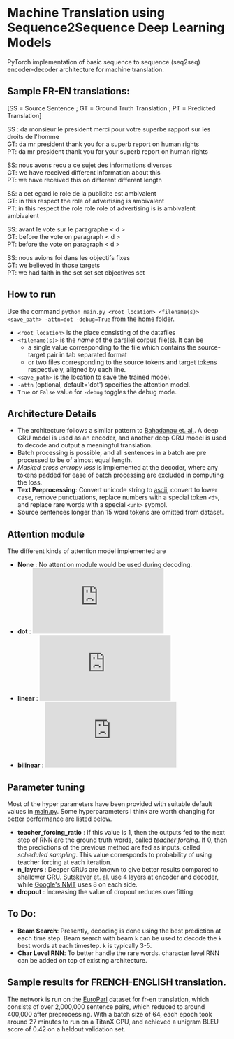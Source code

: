 # Machine Translation using Sequence2Sequence Deep Learning Models
PyTorch implementation of basic sequence to sequence (seq2seq) encoder-decoder architecture for machine translation.

## Sample FR-EN translations: 
[SS = Source Sentence ; GT = Ground Truth Translation ; PT = Predicted Translation]  

SS :  da  monsieur le president  merci pour votre superbe rapport sur les droits de l'homme  
GT: da  mr president  thank you for a superb report on human rights  
PT: da mr president thank you for your superb report on human rights  

SS: nous avons recu a ce sujet des informations diverses  
GT: we have received different information about this  
PT: we have received this on different different length  

SS: a cet egard  le role de la publicite est ambivalent  
GT: in this respect  the role of advertising is ambivalent  
PT: in this respect the role role role of advertising is is ambivalent ambivalent  

SS: avant le vote sur le paragraphe < d >    
GT: before the vote on paragraph < d >  
PT: before the vote on paragraph < d >  
 
SS: nous avions foi dans les objectifs fixes  
GT: we believed in those targets  
PT: we had faith in the set set set objectives set  

## How to run
Use the command
`python main.py <root_location> <filename(s)> <save_path> -attn=dot -debug=True`
from the home folder. 
* `<root_location>` is the place consisting of the datafiles
* `<filename(s)>` is the _name_ of the parallel corpus file(s). It can be
  * a single value corresponding to the file which contains the source-target pair in tab separated format
  * or two files corresponding to the source tokens and target tokens respectively, aligned by each line. 
* `<save_path>` is the location to save the trained model.
* `-attn` (optional, default='dot') specifies the attention model. 
* `True` or `False` value for `-debug` toggles the debug mode.  

## Architecture Details
* The architecture follows a similar pattern to [Bahadanau et. al.](https://arxiv.org/abs/1409.0473). A deep GRU model is used as an encoder, and another deep GRU model is used to decode and output a meaningful translation. 
* Batch processing is possible, and all sentences in a batch are pre processed to be of almost equal length. 
* _Masked cross entropy loss_ is implemented at the decoder, where any tokens padded for ease of batch processing are excluded in computing the loss.
* __Text Preprocessing__: Convert unicode string to [ascii](http://stackoverflow.com/a/518232/2809427), convert to lower case, remove punctuations, replace numbers with a special token `<d>`, and replace rare words with a special `<unk>` sybmol.
* Source sentences longer than 15 word tokens are omitted from dataset.

## Attention module
The different kinds of attention model implemented are 
* __None__ : No attention module would be used during decoding.
* __dot__ : ![dot](https://latex.codecogs.com/svg.latex?%5Cinline%20s_i%20%5Cpropto%20h_i%5ET%20%5Ccdot%20h_s)
* __linear__ : ![linear](https://latex.codecogs.com/svg.latex?%5Cinline%20s_i%20%5Cpropto%20v%5ET%20%5Ccdot%20%5Ctext%7BRelu%7D%28W%5Bh_i%20%3B%20h_d%5D%20&plus;%20b%29)
* __bilinear__ : ![bilinear](https://latex.codecogs.com/svg.latex?%5Cinline%20s_i%20%5Cpropto%20h_i%5ET%20%5Ccdot%20W%20%5Ccdot%20h_s)

## Parameter tuning
Most of the hyper parameters have been provided with suitable default values in [main.py](main.py). Some hyperparameters I think are worth changing for better performance are listed below.
* __teacher_forcing_ratio__ : If this value is 1, then the outputs fed to the next step of RNN are the ground truth words, called _teacher forcing_. If 0, then the predictions of the previous method are fed as inputs, called _scheduled sampling_. This value corresponds to probability of using teacher forcing at each iteration. 
* __n_layers__ : Deeper GRUs are known to give better results compared to shallower GRU. [Sutskever et. al.](https://papers.nips.cc/paper/5346-sequence-to-sequence-learning-with-neural-networks.pdf) use 4 layers at encoder and decoder, while [Google's NMT](https://arxiv.org/abs/1609.08144) uses 8 on each side. 
* __dropout__ : Increasing the value of dropout reduces overfitting

## To Do:
* __Beam Search__: Presently, decoding is done using the best prediction at each time step. Beam search with beam `k` can be used to decode the `k` best words at each timestep. `k` is typically 3-5. 
* __Char Level RNN__: To better handle the rare words. character level RNN can be added on top of existing architecture.

## Sample results for FRENCH-ENGLISH translation.

The network is run on the [EuroParl](http://www.statmt.org/europarl/) dataset for fr-en translation, which consists of over 2,000,000 sentence pairs, which reduced to around 400,000 after preprocessing. With a batch size of 64, each epoch took around 27 minutes to run on a TitanX GPU, and achieved a unigram BLEU score of 0.42 on a heldout validation set.



 

